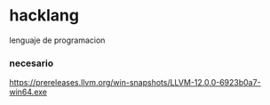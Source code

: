 # hacklang
lenguaje de programacion






### necesario

https://prereleases.llvm.org/win-snapshots/LLVM-12.0.0-6923b0a7-win64.exe
